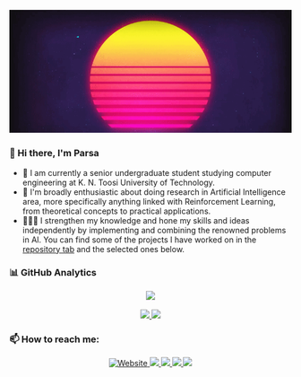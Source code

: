 <p align="center">
  <img src="https://raw.githubusercontent.com/TroddenSpade/troddenspade/master/parsasam.gif" />
</p>


### 👋 Hi there, I'm Parsa

- 🔭 I am currently a senior undergraduate student studying computer engineering at K. N. Toosi University of Technology.
- 🌱 I'm broadly enthusiastic about doing research in Artificial Intelligence area, more specifically anything linked with Reinforcement Learning, from theoretical concepts to practical applications.
- 👨🏻‍💻 I strengthen my knowledge and hone my skills and ideas independently by implementing and combining the renowned problems in AI. You can find some of the projects I have worked on in the [repository tab](https://github.com/TroddenSpade?tab=repositories) and the selected ones below.


### 📊 GitHub Analytics

<p align="center">
  <img src="https://github-profile-trophy.vercel.app/?username=troddenspade&theme=dracula&margin-w=18&margin-h=18&column=6&row=1"/>
</p>

<p align="center">
<a href="https://github.com/troddenspade">
  <img height="180em" src="https://github-readme-stats-eight-theta.vercel.app/api?username=troddenspade&show_icons=true&theme=dracula&include_all_commits=true&count_private=true"/>
  <img height="180em" src="https://github-readme-stats-eight-theta.vercel.app/api/top-langs/?username=troddenspade&layout=compact&langs_count=8&theme=dracula"/>
</a>
</p>


### 📫 How to reach me:

<p align="center">
<a href="https://psam.xyz">
  <img alt="Website" src="https://img.shields.io/website?up_color=CE4676&up_message=psam.xyz&url=https%3A%2F%2Fpsam.xyz">
</a>
<a href="mailto:99psam@gmail.com">
  <img src="https://img.shields.io/badge/-99psam@gmail.com-D14836?style=flat&logo=Gmail&logoColor=white"/>
</a>
<a href="https://www.linkedin.com/in/parsa-samadnejad-767ab6114">
  <img src="https://img.shields.io/badge/-Parsa%20Samadnejad-0077B5?style=flat&logo=Linkedin&logoColor=white"/>
</a>
<a href="https://twitter.com/TroddenSpade">
  <img src="https://img.shields.io/badge/-@troddenspade-1D9BF0?style=flat&logo=twitter&logoColor=white"/>
</a>
<a href="https://kaggle.com/parsasam">
  <img src="https://img.shields.io/badge/-@troddenspade-20BEFF?style=flat&logo=kaggle&logoColor=white"/>
</a>
</p>


<!--
**TroddenSpade/troddenspade** is a ✨ _special_ ✨ repository because its `README.md` (this file) appears on your GitHub profile.

Here are some ideas to get you started:

- 👯 I’m looking to collaborate on ...
- 🤔 I’m looking for help with ...
- 💬 Ask me about ...
- 😄 Pronouns: ...
- ⚡ Fun fact: ...
-->

